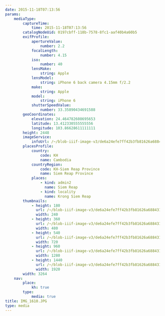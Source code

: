 ```yaml
---
date: 2015-11-18T07:13:56
params:
    mediaType:
        captureTime:
            time: 2015-11-18T07:13:56
        catalogNodeUid: 0197cbff-118b-7578-8fc1-aaf40b4a60b5
        exifProfile:
            apertureValue:
                number: 2.2
            focalLength:
                number: 4.15
            iso:
                number: 40
            lensMake:
                string: Apple
            lensModel:
                string: iPhone 6 back camera 4.15mm f/2.2
            make:
                string: Apple
            model:
                string: iPhone 6
            shutterSpeedValue:
                number: 33.35890434691588
        geoCoordinates:
            elevation: 24.464782608695653
            latitude: 13.412330555555556
            longitude: 103.86628611111111
        height: 2448
        imageService:
            infoUrl: /~/blob-iiif-image-v3/de6a24efe7ff42b3fb81626a688431998632951977af1a39fcc16a5b45cfa6b1/info.json
        placesProfile:
            country:
                code: KH
                name: Cambodia
            countryRegion:
                code: KH-Siem Reap Province
                name: Siem Reap Province
            places:
                - kind: admin2
                  name: Siem Reap
                - kind: locality
                  name: Krong Siem Reap
        thumbnails:
            - height: 180
              url: /~/blob-iiif-image-v3/de6a24efe7ff42b3fb81626a688431998632951977af1a39fcc16a5b45cfa6b1/full/240%2C180/0/default.jpg
              width: 240
            - height: 360
              url: /~/blob-iiif-image-v3/de6a24efe7ff42b3fb81626a688431998632951977af1a39fcc16a5b45cfa6b1/full/480%2C360/0/default.jpg
              width: 480
            - height: 540
              url: /~/blob-iiif-image-v3/de6a24efe7ff42b3fb81626a688431998632951977af1a39fcc16a5b45cfa6b1/full/720%2C540/0/default.jpg
              width: 720
            - height: 960
              url: /~/blob-iiif-image-v3/de6a24efe7ff42b3fb81626a688431998632951977af1a39fcc16a5b45cfa6b1/full/1280%2C960/0/default.jpg
              width: 1280
            - height: 1440
              url: /~/blob-iiif-image-v3/de6a24efe7ff42b3fb81626a688431998632951977af1a39fcc16a5b45cfa6b1/full/1920%2C1440/0/default.jpg
              width: 1920
        width: 3264
    nav:
        place:
            kh: true
        type:
            media: true
title: IMG_1610.JPG
type: media
---
```


